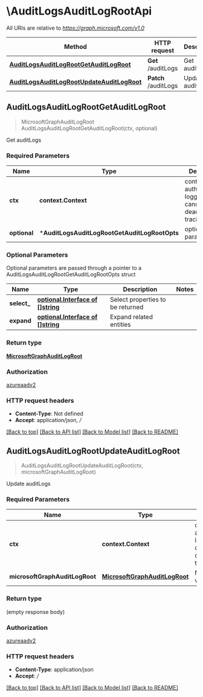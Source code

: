 # \AuditLogsAuditLogRootApi

All URIs are relative to *https://graph.microsoft.com/v1.0*

Method | HTTP request | Description
------------- | ------------- | -------------
[**AuditLogsAuditLogRootGetAuditLogRoot**](AuditLogsAuditLogRootApi.md#AuditLogsAuditLogRootGetAuditLogRoot) | **Get** /auditLogs | Get auditLogs
[**AuditLogsAuditLogRootUpdateAuditLogRoot**](AuditLogsAuditLogRootApi.md#AuditLogsAuditLogRootUpdateAuditLogRoot) | **Patch** /auditLogs | Update auditLogs



## AuditLogsAuditLogRootGetAuditLogRoot

> MicrosoftGraphAuditLogRoot AuditLogsAuditLogRootGetAuditLogRoot(ctx, optional)

Get auditLogs

### Required Parameters


Name | Type | Description  | Notes
------------- | ------------- | ------------- | -------------
**ctx** | **context.Context** | context for authentication, logging, cancellation, deadlines, tracing, etc.
 **optional** | ***AuditLogsAuditLogRootGetAuditLogRootOpts** | optional parameters | nil if no parameters

### Optional Parameters

Optional parameters are passed through a pointer to a AuditLogsAuditLogRootGetAuditLogRootOpts struct


Name | Type | Description  | Notes
------------- | ------------- | ------------- | -------------
 **select_** | [**optional.Interface of []string**](string.md)| Select properties to be returned | 
 **expand** | [**optional.Interface of []string**](string.md)| Expand related entities | 

### Return type

[**MicrosoftGraphAuditLogRoot**](microsoft.graph.auditLogRoot.md)

### Authorization

[azureaadv2](../README.md#azureaadv2)

### HTTP request headers

- **Content-Type**: Not defined
- **Accept**: application/json, */*

[[Back to top]](#) [[Back to API list]](../README.md#documentation-for-api-endpoints)
[[Back to Model list]](../README.md#documentation-for-models)
[[Back to README]](../README.md)


## AuditLogsAuditLogRootUpdateAuditLogRoot

> AuditLogsAuditLogRootUpdateAuditLogRoot(ctx, microsoftGraphAuditLogRoot)

Update auditLogs

### Required Parameters


Name | Type | Description  | Notes
------------- | ------------- | ------------- | -------------
**ctx** | **context.Context** | context for authentication, logging, cancellation, deadlines, tracing, etc.
**microsoftGraphAuditLogRoot** | [**MicrosoftGraphAuditLogRoot**](MicrosoftGraphAuditLogRoot.md)| New property values | 

### Return type

 (empty response body)

### Authorization

[azureaadv2](../README.md#azureaadv2)

### HTTP request headers

- **Content-Type**: application/json
- **Accept**: */*

[[Back to top]](#) [[Back to API list]](../README.md#documentation-for-api-endpoints)
[[Back to Model list]](../README.md#documentation-for-models)
[[Back to README]](../README.md)


